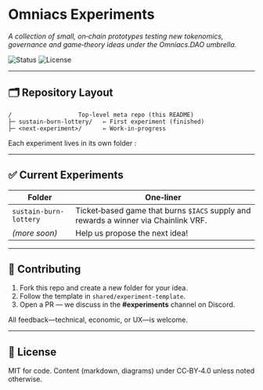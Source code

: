 # Omniacs Experiments

*A collection of small, on‑chain prototypes testing new tokenomics, governance and game‑theory ideas under the Omniacs.DAO umbrella.*

![Status](https://img.shields.io/badge/status-alpha-orange)
![License](https://img.shields.io/badge/license-MIT-blue)

---

## 🗂 Repository Layout

```
/                   Top‑level meta repo (this README)
├─ sustain-burn-lottery/   ← First experiment (finished)
├─ <next‑experiment>/      ← Work‑in‑progress
```

Each experiment lives in its own folder :

---

## ✅ Current Experiments

| Folder                 | One‑liner                                                                           |
| ---------------------- | ----------------------------------------------------------------------------------- |
| `sustain-burn-lottery` | Ticket‑based game that burns `$IACS` supply and rewards a winner via Chainlink VRF. |
| *(more soon)*          | Help us propose the next idea!                                                      |

---

## 🤝 Contributing

1. Fork this repo and create a new folder for your idea.
2. Follow the template in `shared/experiment-template`.
3. Open a PR — we discuss in the **#experiments** channel on Discord.

All feedback—technical, economic, or UX—is welcome.

---

## 📄 License

MIT for code. Content (markdown, diagrams) under CC‑BY‑4.0 unless noted otherwise.
